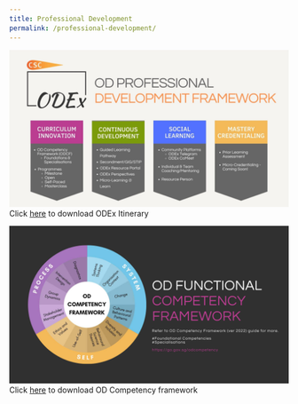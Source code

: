 ```yaml
---
title: Professional Development
permalink: /professional-development/
---
```

![](/images/od%20professional%20development%20framework.jpg)Click [here](https://go.gov.sg/odexitinerary) to download ODEx Itinerary

![](/images/od%20competency%20framework-correct.jpg) Click [here](https://go.gov.sg/odcompetency) to download OD Competency framework